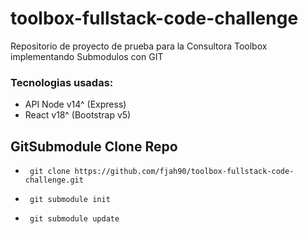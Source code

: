 # toolbox-fullstack-code-challenge
Repositorio de proyecto de prueba para la Consultora Toolbox implementando Submodulos con GIT

### Tecnologias usadas:
* API Node v14^ (Express)
* React v18^ (Bootstrap v5)

## GitSubmodule Clone Repo
-      git clone https://github.com/fjah90/toolbox-fullstack-code-challenge.git
-      git submodule init
-      git submodule update
